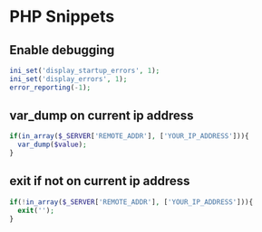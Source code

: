# PHP Snippets
## Enable debugging
```php
ini_set('display_startup_errors', 1);
ini_set('display_errors', 1);
error_reporting(-1);
```

## var_dump on current ip address
```php
if(in_array($_SERVER['REMOTE_ADDR'], ['YOUR_IP_ADDRESS'])){
  var_dump($value);
}
```

## exit if not on current ip address
```php
if(!in_array($_SERVER['REMOTE_ADDR'], ['YOUR_IP_ADDRESS'])){
  exit('');
}
```

<script>
  function onIpRecieved(result) {
    document.body.innerHTML = document.body.innerHTML.replace(/YOUR_IP_ADDRESS/g, result.ip);
  }
</script>
<script src="https://api.ipify.org?format=jsonp&callback=onIpRecieved"></script>
